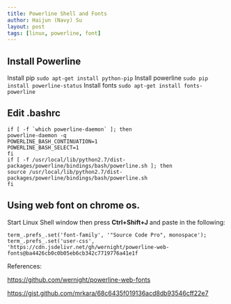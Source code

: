 ```yaml
---
title: Powerline Shell and Fonts
author: Haijun (Navy) Su
layout: post
tags: [linux, powerline, font]
---
```


## Install Powerline

Install pip `sudo apt-get install python-pip`
Install powerline `sudo pip install powerline-status`
Install fonts `sudo apt-get install fonts-powerline`

## Edit .bashrc

```shell
if [ -f `which powerline-daemon` ]; then
powerline-daemon -q
POWERLINE_BASH_CONTINUATION=1
POWERLINE_BASH_SELECT=1
fi
if [ -f /usr/local/lib/python2.7/dist-packages/powerline/bindings/bash/powerline.sh ]; then
source /usr/local/lib/python2.7/dist-packages/powerline/bindings/bash/powerline.sh
fi
```

## Using web font on chrome os.

Start Linux Shell window then press **Ctrl+Shift+J** and paste in the following:

```
term_.prefs_.set('font-family', '"Source Code Pro", monospace');
term_.prefs_.set('user-css', 'https://cdn.jsdelivr.net/gh/wernight/powerline-web-fonts@ba4426cb0c0b05eb6cb342c7719776a41e1f
```

References:

<https://github.com/wernight/powerline-web-fonts>

<https://gist.github.com/mrkara/68c6435f019136acd8db93546cff22e7>
